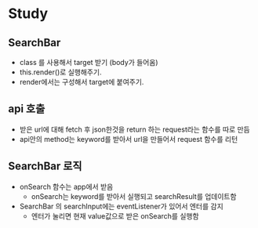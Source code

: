 # Study

## SearchBar

- class 를 사용해서 target 받기 (body가 들어옴)
- this.render()로 실행해주기.
- render에서는 구성해서 target에 붙여주기.

## api 호출

- 받은 url에 대해 fetch 후 json한것을 return 하는 request라는 함수를 따로 만듬
- api안의 method는 keyword를 받아서 url을 만들어서 request 함수를 리턴

## SearchBar 로직

- onSearch 함수는 app에서 받음
  - onSearch는 keyword를 받아서 실행되고 searchResult를 업데이트함
- SearchBar 의 searchInput에는 eventListener가 있어서 엔터를 감지
  - 엔터가 눌리면 현재 value값으로 받은 onSearch를 실행함
